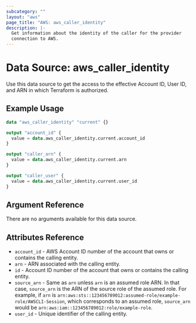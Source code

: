 ```yaml
---
subcategory: ""
layout: "aws"
page_title: "AWS: aws_caller_identity"
description: |-
  Get information about the identity of the caller for the provider
  connection to AWS.
---
```


# Data Source: aws_caller_identity

Use this data source to get the access to the effective Account ID, User ID, and ARN in
which Terraform is authorized.

## Example Usage

```terraform
data "aws_caller_identity" "current" {}

output "account_id" {
  value = data.aws_caller_identity.current.account_id
}

output "caller_arn" {
  value = data.aws_caller_identity.current.arn
}

output "caller_user" {
  value = data.aws_caller_identity.current.user_id
}
```

## Argument Reference

There are no arguments available for this data source.

## Attributes Reference

* `account_id` - AWS Account ID number of the account that owns or contains the calling entity.
* `arn` - ARN associated with the calling entity.
* `id` - Account ID number of the account that owns or contains the calling entity.
* `source_arn` - Same as `arn` unless `arn` is an assumed role ARN. In that case, `source_arn` is the ARN of the source role of the assumed role. For example, if `arn` is `arn:aws:sts::123456789012:assumed-role/example-role/AWSCLI-Session`, which corresponds to an assumed role, `source_arn` would be `arn:aws:iam::123456789012:role/example-role`.
* `user_id` - Unique identifier of the calling entity.

